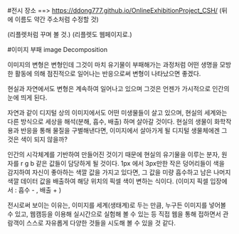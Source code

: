 #전시 장소
==> https://ddong777.github.io/OnlineExhibitionProject_CSH/ (뒤에 이름도 약간 주소처럼 수정할 것)

(리플렛처럼 꾸며 볼 것.)
(리플렛도 웹페이지로.)

#이미지 부패 image Decomposition

이미지의 변형은 변형인데 그것이 마치 유기물이 부패해가는 과정처럼
어떤 생명을 모방한 활동에 의해 점진적으로 일어나는 반응으로써 변형이 나타났으면 좋겠다.



현실과 자연에서도 변형은 계속하여 일어나고 있으며 그것은 언젠가 가시적으로 인간의 눈에 띄게 된다.

자연과 같이 디지털 상의 이미지에서도 어떤 미생물들이 살고 있으며, 현실의 세계와는 다른 방식으로 세상을 해석(분해, 흡수, 배출) 하며 살아갈 것이다. 현실의 생물이 화학작용과 반응을 통해 물질을 구별해낸다면, 이미지에서 살아가게 될 디지털 생물체에겐 그것은 색이 되지 않을까?

인간의 시각체계를 기반하여 만들어진 것이기 때문에 현실의 유기물을 이루는 분자, 원자를 r g b 같은 값들이 담당하게 될 것이다. 1px 에서 3px만한 작은 덩어리들이 색을 감지하여 자신이 좋아하는 색깔 값을 가지고 있다면, 그 값을 미량 흡수하고 남은 나머지 색깔 데이터 값을 배출하여 해당 위치의 픽셀 색이 변하는 식이다. (이미지 픽셀 입장에서 : 흡수 - , 배출 + )



전시로써 보이는 이유는,
이미지를 세계(생태계)로 두는 만큼, 누구든 이미지를 넣어볼 수 있고, 웹캠등을 이용해 실시간으로 실험해 볼 수 있는 등 직접 웹을 통해 접하면서 관람객이 스스로 자유롭게 다양한 것들을 시도해 볼 수 있을 것 같다.
